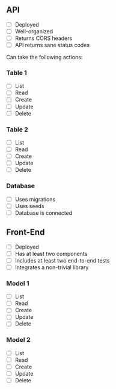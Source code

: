 ## API

* [ ] Deployed
* [ ] Well-organized
* [ ] Returns CORS headers
* [ ] API returns sane status codes

Can take the following actions:

### Table 1

* [ ] List
* [ ] Read
* [ ] Create
* [ ] Update
* [ ] Delete

### Table 2

* [ ] List
* [ ] Read
* [ ] Create
* [ ] Update
* [ ] Delete

### Database

* [ ] Uses migrations
* [ ] Uses seeds
* [ ] Database is connected

## Front-End

* [ ] Deployed
* [ ] Has at least two components
* [ ] Includes at least two end-to-end tests
* [ ] Integrates a non-trivial library

### Model 1

* [ ] List
* [ ] Read
* [ ] Create
* [ ] Update
* [ ] Delete

### Model 2

* [ ] List
* [ ] Read
* [ ] Create
* [ ] Update
* [ ] Delete

